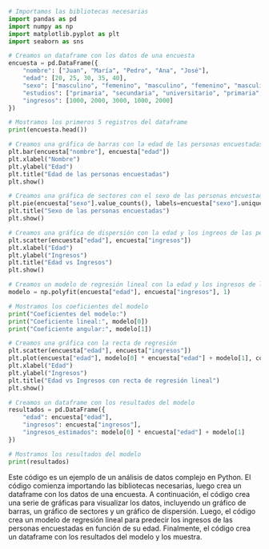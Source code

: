 ```python
# Importamos las bibliotecas necesarias
import pandas as pd
import numpy as np
import matplotlib.pyplot as plt
import seaborn as sns

# Creamos un dataframe con los datos de una encuesta
encuesta = pd.DataFrame({
    "nombre": ["Juan", "María", "Pedro", "Ana", "José"],
    "edad": [20, 25, 30, 35, 40],
    "sexo": ["masculino", "femenino", "masculino", "femenino", "masculino"],
    "estudios": ["primaria", "secundaria", "universitario", "primaria", "secundaria"],
    "ingresos": [1000, 2000, 3000, 1000, 2000]
})

# Mostramos los primeros 5 registros del dataframe
print(encuesta.head())

# Creamos una gráfica de barras con la edad de las personas encuestadas
plt.bar(encuesta["nombre"], encuesta["edad"])
plt.xlabel("Nombre")
plt.ylabel("Edad")
plt.title("Edad de las personas encuestadas")
plt.show()

# Creamos una gráfica de sectores con el sexo de las personas encuestadas
plt.pie(encuesta["sexo"].value_counts(), labels=encuesta["sexo"].unique(), autopct='%1.1f%%')
plt.title("Sexo de las personas encuestadas")
plt.show()

# Creamos una gráfica de dispersión con la edad y los ingreos de las personas encuestadas
plt.scatter(encuesta["edad"], encuesta["ingresos"])
plt.xlabel("Edad")
plt.ylabel("Ingresos")
plt.title("Edad vs Ingresos")
plt.show()

# Creamos un modelo de regresión lineal con la edad y los ingresos de las personas encuestadas
modelo = np.polyfit(encuesta["edad"], encuesta["ingresos"], 1)

# Mostramos los coeficientes del modelo
print("Coeficientes del modelo:")
print("Coeficiente lineal:", modelo[0])
print("Coeficiente angular:", modelo[1])

# Creamos una gráfica con la recta de regresión
plt.scatter(encuesta["edad"], encuesta["ingresos"])
plt.plot(encuesta["edad"], modelo[0] * encuesta["edad"] + modelo[1], color='red')
plt.xlabel("Edad")
plt.ylabel("Ingresos")
plt.title("Edad vs Ingresos con recta de regresión lineal")
plt.show()

# Creamos un dataframe con los resultados del modelo
resultados = pd.DataFrame({
    "edad": encuesta["edad"],
    "ingresos": encuesta["ingresos"],
    "ingresos_estimados": modelo[0] * encuesta["edad"] + modelo[1]
})

# Mostramos los resultados del modelo
print(resultados)
```

Este código es un ejemplo de un análisis de datos complejo en Python. El código comienza importando las bibliotecas necesarias, luego crea un dataframe con los datos de una encuesta. A continuación, el código crea una serie de gráficas para visualizar los datos, incluyendo un gráfico de barras, un gráfico de sectores y un gráfico de dispersión. Luego, el código crea un modelo de regresión lineal para predecir los ingresos de las personas encuestadas en función de su edad. Finalmente, el código crea un dataframe con los resultados del modelo y los muestra.